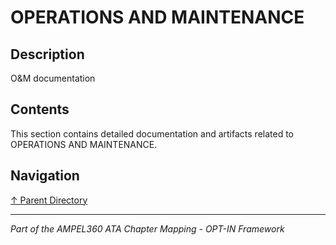 # OPERATIONS AND MAINTENANCE

## Description

O&M documentation

## Contents

This section contains detailed documentation and artifacts related to OPERATIONS AND MAINTENANCE.

## Navigation

[↑ Parent Directory](../README.md)

---

*Part of the AMPEL360 ATA Chapter Mapping - OPT-IN Framework*
